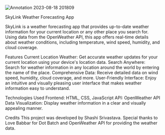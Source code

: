 ![Annotation 2023-08-18 201809](https://github.com/Shashi-Srivastav/Project-SkyLink-Weather-Forecasting-App/assets/119119389/4a7b9f9b-d821-4b2a-a24b-5508e4344a45)

SkyLink Weather Forecasting App

SkyLink is a weather forecasting app that provides up-to-date weather information for your current location or any other place you search for. Using data from the OpenWeather API, this app offers real-time details about weather conditions, including temperature, wind speed, humidity, and cloud coverage.

Features
Current Location Weather: Get accurate weather updates for your current location using your device's location data.
Search Anywhere: Search for weather information in any location around the world by entering the name of the place.
Comprehensive Data: Receive detailed data on wind speed, humidity, cloud coverage, and more.
User-Friendly Interface: Enjoy an intuitive and visually pleasing user interface that makes weather information easy to understand.

Technologies Used
Frontend: HTML, CSS, JavaScript
API: OpenWeather API
Data Visualization: Display weather information in a clear and visually appealing manner.

Credits
This project was developed by Shashi Srivastava. Special thanks to Love Babbar for Dot Batch and OpenWeather API for providing the weather data.
